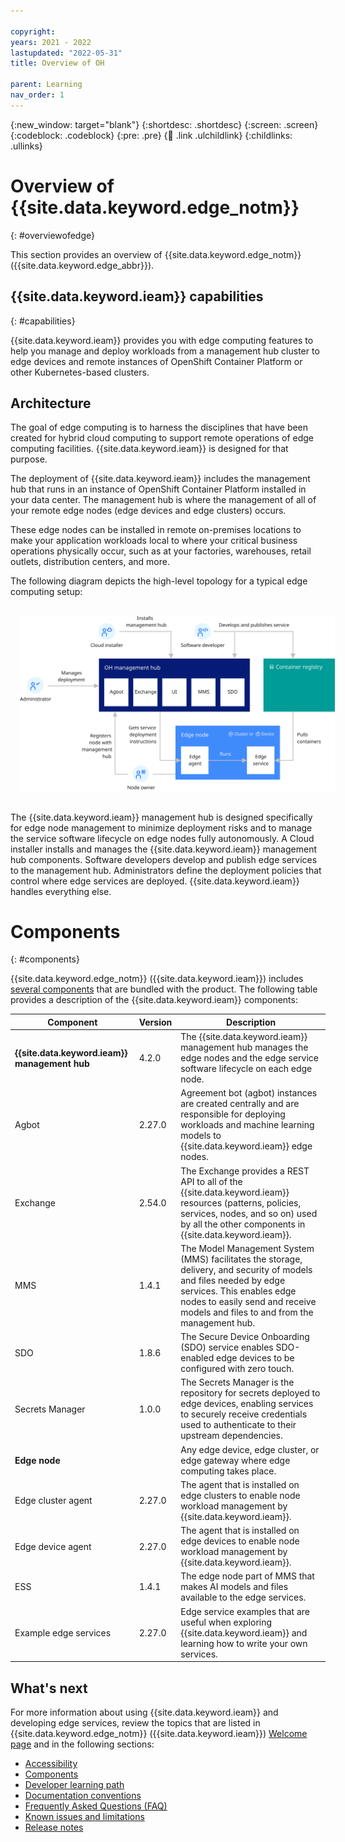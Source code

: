 ```yaml
---

copyright:
years: 2021 - 2022
lastupdated: "2022-05-31"
title: Overview of OH

parent: Learning
nav_order: 1
---
```


{:new_window: target="blank"}
{:shortdesc: .shortdesc}
{:screen: .screen}
{:codeblock: .codeblock}
{:pre: .pre}
{:child: .link .ulchildlink}
{:childlinks: .ullinks}

# Overview of {{site.data.keyword.edge_notm}}
{: #overviewofedge}

This section provides an overview of {{site.data.keyword.edge_notm}} ({{site.data.keyword.edge_abbr}}).

## {{site.data.keyword.ieam}} capabilities
{: #capabilities}

{{site.data.keyword.ieam}} provides you with edge computing features to help you manage and deploy workloads from a management hub cluster to edge devices and remote instances of OpenShift Container Platform or other Kubernetes-based clusters.

## Architecture

The goal of edge computing is to harness the disciplines that have been created for hybrid cloud computing to support remote operations of edge computing facilities. {{site.data.keyword.ieam}} is designed for that purpose.

The deployment of {{site.data.keyword.ieam}} includes the management hub that runs in an instance of OpenShift Container Platform installed in your data center. The management hub is where the management of all of your remote edge nodes (edge devices and edge clusters) occurs.

These edge nodes can be installed in remote on-premises locations to make your application workloads local to where your critical business operations physically occur, such as at your factories, warehouses, retail outlets, distribution centers, and more.

The following diagram depicts the high-level topology for a typical edge computing setup:

<img src="../images/edge/01_OH_overview.svg" style="margin: 3%" alt="OH overview">

The {{site.data.keyword.ieam}} management hub is designed specifically for edge node management to minimize deployment risks and to manage the service software lifecycle on edge nodes fully autonomously. A Cloud installer installs and manages the {{site.data.keyword.ieam}} management hub components. Software developers develop and publish edge services to the management hub. Administrators define the deployment policies that control where edge services are deployed. {{site.data.keyword.ieam}} handles everything else.

# Components
{: #components}

{{site.data.keyword.edge_notm}} ({{site.data.keyword.ieam}}) includes [several components](../getting_started/components.md) that are bundled with the product. The following table provides a description of the {{site.data.keyword.ieam}} components:

|Component|Version|Description|
|---------|-------|----|
|**{{site.data.keyword.ieam}} management hub**|4.2.0|The {{site.data.keyword.ieam}} management hub manages the edge nodes and the edge service software lifecycle on each edge node.|
|Agbot|2.27.0|Agreement bot (agbot) instances are created centrally and are responsible for deploying workloads and machine learning models to {{site.data.keyword.ieam}} edge nodes.|
|Exchange|2.54.0|The Exchange provides a REST API to all of the {{site.data.keyword.ieam}} resources (patterns, policies, services, nodes, and so on) used by all the other components in {{site.data.keyword.ieam}}.|
|MMS|1.4.1|The Model Management System (MMS) facilitates the storage, delivery, and security of models and files needed by edge services. This enables edge nodes to easily send and receive models and files to and from the management hub.|
|SDO|1.8.6|The Secure Device Onboarding (SDO) service enables SDO-enabled edge devices to be configured with zero touch.|
|Secrets Manager|1.0.0|The Secrets Manager is the repository for secrets deployed to edge devices, enabling services to securely receive credentials used to authenticate to their upstream dependencies.|
|**Edge node**| |Any edge device, edge cluster, or edge gateway where edge computing takes place.|
|Edge cluster agent|2.27.0|The agent that is installed on edge clusters to enable node workload management by {{site.data.keyword.ieam}}.|
|Edge device agent|2.27.0|The agent that is installed on edge devices to enable node workload management by {{site.data.keyword.ieam}}.|
|ESS|1.4.1|The edge node part of MMS that makes AI models and files available to the edge services.|
|Example edge services|2.27.0|Edge service examples that are useful when exploring {{site.data.keyword.ieam}} and learning how to write your own services.|

## What's next

For more information about using {{site.data.keyword.ieam}} and developing edge services, review the topics that are listed in {{site.data.keyword.edge_notm}} ({{site.data.keyword.ieam}}) [Welcome page](../) and in the following sections:

* [Accessibility](../getting_started/accessibility.md)
* [Components](../getting_started/components.md)
* [Developer learning path](../getting_started/developer_learning_path.md)
* [Documentation conventions](../getting_started/document_conventions.md)
* [Frequently Asked Questions (FAQ)](../getting_started/faq.md)
* [Known issues and limitations](../getting_started/known_issues.md)
* [Release notes](../getting_started/release_notes.md)

